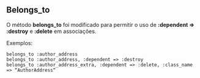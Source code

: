 ## Belongs_to

O método **belongs\_to** foi modificado para permitir o uso de **:dependent => :destroy** e **:delete** em associações.

Exemplos:

	belongs_to :author_address
	belongs_to :author_address, :dependent => :destroy
	belongs_to :author_address_extra, :dependent => :delete, :class_name => “AuthorAddress“